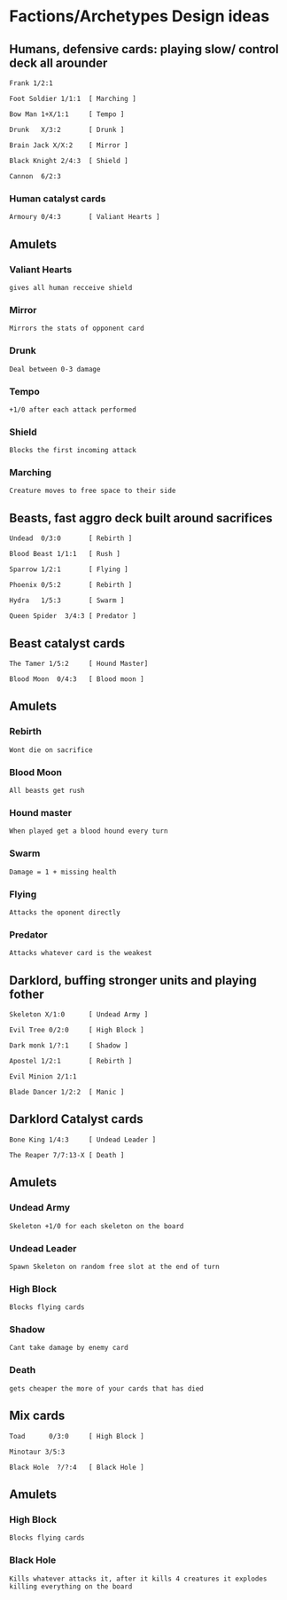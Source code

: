 
# Factions/Archetypes Design ideas

    


## Humans, defensive cards: playing slow/ control deck all arounder

    Frank 1/2:1

    Foot Soldier 1/1:1  [ Marching ]

    Bow Man 1+X/1:1     [ Tempo ]

    Drunk   X/3:2       [ Drunk ]

    Brain Jack X/X:2    [ Mirror ]

    Black Knight 2/4:3  [ Shield ]

    Cannon  6/2:3       

### Human catalyst cards

    Armoury 0/4:3       [ Valiant Hearts ]

## Amulets

### Valiant Hearts

    gives all human recceive shield

### Mirror

    Mirrors the stats of opponent card

### Drunk

    Deal between 0-3 damage 

### Tempo

    +1/0 after each attack performed

### Shield

    Blocks the first incoming attack

### Marching 

    Creature moves to free space to their side


## Beasts, fast aggro deck built around sacrifices

    Undead  0/3:0       [ Rebirth ]

    Blood Beast 1/1:1   [ Rush ]

    Sparrow 1/2:1       [ Flying ]

    Phoenix 0/5:2       [ Rebirth ]

    Hydra   1/5:3       [ Swarm ]

    Queen Spider  3/4:3 [ Predator ]

## Beast catalyst cards

    The Tamer 1/5:2     [ Hound Master]

    Blood Moon  0/4:3   [ Blood moon ]

## Amulets

### Rebirth 

    Wont die on sacrifice

### Blood Moon

    All beasts get rush

### Hound master

    When played get a blood hound every turn

### Swarm

    Damage = 1 + missing health

### Flying

    Attacks the oponent directly

### Predator

    Attacks whatever card is the weakest



## Darklord, buffing stronger units and playing fother

    Skeleton X/1:0      [ Undead Army ]
    
    Evil Tree 0/2:0     [ High Block ]

    Dark monk 1/?:1     [ Shadow ]

    Apostel 1/2:1       [ Rebirth ]

    Evil Minion 2/1:1

    Blade Dancer 1/2:2  [ Manic ]

## Darklord Catalyst cards

    Bone King 1/4:3     [ Undead Leader ]

    The Reaper 7/7:13-X [ Death ]

## Amulets

### Undead Army

    Skeleton +1/0 for each skeleton on the board

### Undead Leader

    Spawn Skeleton on random free slot at the end of turn

### High Block

    Blocks flying cards

### Shadow

    Cant take damage by enemy card

### Death

    gets cheaper the more of your cards that has died



## Mix cards

    Toad      0/3:0     [ High Block ]

    Minotaur 3/5:3

    Black Hole  ?/?:4   [ Black Hole ]

## Amulets

### High Block

    Blocks flying cards

### Black Hole

    Kills whatever attacks it, after it kills 4 creatures it explodes killing everything on the board


